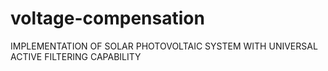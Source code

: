 # voltage-compensation
IMPLEMENTATION OF SOLAR PHOTOVOLTAIC SYSTEM WITH UNIVERSAL ACTIVE FILTERING CAPABILITY
